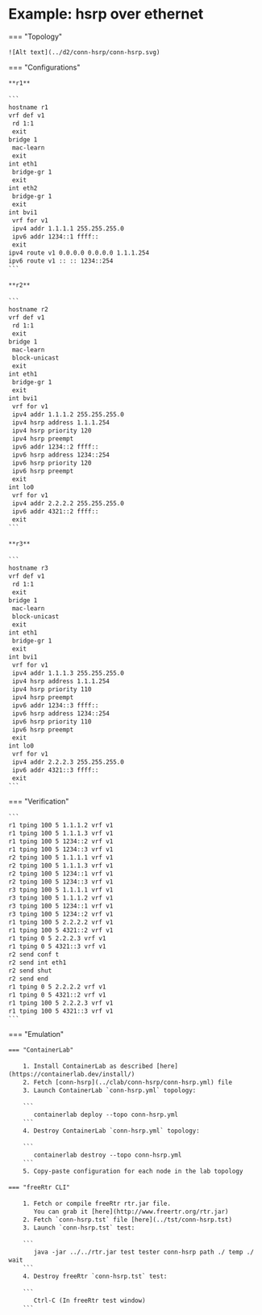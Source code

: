 # Example: hsrp over ethernet

=== "Topology"

    ![Alt text](../d2/conn-hsrp/conn-hsrp.svg)

=== "Configurations"

    **r1**

    ```
    hostname r1
    vrf def v1
     rd 1:1
     exit
    bridge 1
     mac-learn
     exit
    int eth1
     bridge-gr 1
     exit
    int eth2
     bridge-gr 1
     exit
    int bvi1
     vrf for v1
     ipv4 addr 1.1.1.1 255.255.255.0
     ipv6 addr 1234::1 ffff::
     exit
    ipv4 route v1 0.0.0.0 0.0.0.0 1.1.1.254
    ipv6 route v1 :: :: 1234::254
    ```

    **r2**

    ```
    hostname r2
    vrf def v1
     rd 1:1
     exit
    bridge 1
     mac-learn
     block-unicast
     exit
    int eth1
     bridge-gr 1
     exit
    int bvi1
     vrf for v1
     ipv4 addr 1.1.1.2 255.255.255.0
     ipv4 hsrp address 1.1.1.254
     ipv4 hsrp priority 120
     ipv4 hsrp preempt
     ipv6 addr 1234::2 ffff::
     ipv6 hsrp address 1234::254
     ipv6 hsrp priority 120
     ipv6 hsrp preempt
     exit
    int lo0
     vrf for v1
     ipv4 addr 2.2.2.2 255.255.255.0
     ipv6 addr 4321::2 ffff::
     exit
    ```

    **r3**

    ```
    hostname r3
    vrf def v1
     rd 1:1
     exit
    bridge 1
     mac-learn
     block-unicast
     exit
    int eth1
     bridge-gr 1
     exit
    int bvi1
     vrf for v1
     ipv4 addr 1.1.1.3 255.255.255.0
     ipv4 hsrp address 1.1.1.254
     ipv4 hsrp priority 110
     ipv4 hsrp preempt
     ipv6 addr 1234::3 ffff::
     ipv6 hsrp address 1234::254
     ipv6 hsrp priority 110
     ipv6 hsrp preempt
     exit
    int lo0
     vrf for v1
     ipv4 addr 2.2.2.3 255.255.255.0
     ipv6 addr 4321::3 ffff::
     exit
    ```

=== "Verification"

    ```
    r1 tping 100 5 1.1.1.2 vrf v1
    r1 tping 100 5 1.1.1.3 vrf v1
    r1 tping 100 5 1234::2 vrf v1
    r1 tping 100 5 1234::3 vrf v1
    r2 tping 100 5 1.1.1.1 vrf v1
    r2 tping 100 5 1.1.1.3 vrf v1
    r2 tping 100 5 1234::1 vrf v1
    r2 tping 100 5 1234::3 vrf v1
    r3 tping 100 5 1.1.1.1 vrf v1
    r3 tping 100 5 1.1.1.2 vrf v1
    r3 tping 100 5 1234::1 vrf v1
    r3 tping 100 5 1234::2 vrf v1
    r1 tping 100 5 2.2.2.2 vrf v1
    r1 tping 100 5 4321::2 vrf v1
    r1 tping 0 5 2.2.2.3 vrf v1
    r1 tping 0 5 4321::3 vrf v1
    r2 send conf t
    r2 send int eth1
    r2 send shut
    r2 send end
    r1 tping 0 5 2.2.2.2 vrf v1
    r1 tping 0 5 4321::2 vrf v1
    r1 tping 100 5 2.2.2.3 vrf v1
    r1 tping 100 5 4321::3 vrf v1
    ```

=== "Emulation"

    === "ContainerLab"

        1. Install ContainerLab as described [here](https://containerlab.dev/install/)  
        2. Fetch [conn-hsrp](../clab/conn-hsrp/conn-hsrp.yml) file  
        3. Launch ContainerLab `conn-hsrp.yml` topology:  

        ```
           containerlab deploy --topo conn-hsrp.yml  
        ```
        4. Destroy ContainerLab `conn-hsrp.yml` topology:  

        ```
           containerlab destroy --topo conn-hsrp.yml  
        ```
        5. Copy-paste configuration for each node in the lab topology

    === "freeRtr CLI"

        1. Fetch or compile freeRtr rtr.jar file.  
           You can grab it [here](http://www.freertr.org/rtr.jar)  
        2. Fetch `conn-hsrp.tst` file [here](../tst/conn-hsrp.tst)  
        3. Launch `conn-hsrp.tst` test:  

        ```
           java -jar ../../rtr.jar test tester conn-hsrp path ./ temp ./ wait
        ```
        4. Destroy freeRtr `conn-hsrp.tst` test:  

        ```
           Ctrl-C (In freeRtr test window)
        ```

